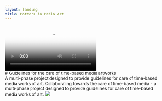 ```yaml
---
layout: landing
title: Matters in Media Art
---
```




<video autoplay loop poster="mma-landing-1.png" id="bgvid">
<!--     <source src="polina.webm" type="video/webm">
 -->    <source src="vid/mma-landing-1.mp4" type="video/mp4">
</video>

<div class="row" markdown="1">

<div class="col l7 m9 s12" markdown="1">

<div class="card-panel white" markdown="1">
# Guidelines for the care of time-based media artworks
</div>


</div>

<div class="col l8 m12 s12" markdown="1">

<div class="card-panel white flow-text">
A multi-phase project designed to provide guidelines for care of time-based media works of art. Collaborating towards the care of time-based media - a multi-phase project designed to provide guidelines for care of time-based media works of art.
<img src="{{site.baseurl}}/img/mattermediaart_logos.jpg">
</div>



</div>
</div>




<!-- <div class="row" markdown="1">

<div class="col s6 m3 center" markdown="1">

<i class="large material-icons">video_library</i><br>

<a href="acquiring-time-based-media-art.html">Acquisition</a>

</div>

<div class="col s6 m3 center" markdown="1">
<i class="large material-icons">zoom_in</i><br>

<a href="assessing-time-based-media-art.html">Assessment</a>
</div>

<div class="col s6 m3 center" markdown="1">
<i class="large material-icons">swap_vert</i><br>

<a href="lending-time-based-media.html">Lending</a>
</div>

<div class="col s6 m3 center" markdown="1">
<i class="large material-icons">restore</i><br>

<a href="sustaining-your-collection.html">Preservation</a>
</div>


</div> -->